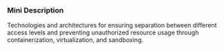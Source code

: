 ### Mini Description

Technologies and architectures for ensuring separation between different access levels and preventing unauthorized resource usage through containerization, virtualization, and sandboxing.
